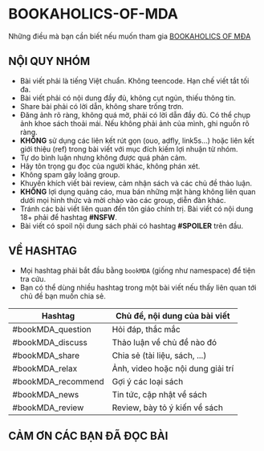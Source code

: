 # BOOKAHOLICS-OF-MDA
Những điều mà bạn cần biết nếu muốn tham gia [BOOKAHOLICS OF MĐA](https://www.facebook.com/groups/bookMDA/)

## NỘI QUY NHÓM

- Bài viết phải là tiếng Việt chuẩn. Không teencode. Hạn chế viết tắt tối đa.
- Bài viết phải có nội dung đầy đủ, không cụt ngủn, thiếu thông tin.
- Share bài phải có lời dẫn, không share trống trơn.
- Đăng ảnh rõ ràng, không quá mờ, phải có lời dẫn đầy đủ. Có thể chụp ảnh khoe sách thoải mái. Nếu không phải ảnh của mình, ghi nguồn rõ ràng.
- **KHÔNG** sử dụng các liên kết rút gọn (ouo, adfly, link5s...) hoặc liên kết giới thiệu (ref) trong bài viết với mục đích kiếm lợi nhuận từ nhóm.
- Tự do bình luận nhưng không được quá phản cảm.
- Hãy tôn trọng gu đọc của người khác, không phán xét.
- Không spam gây loãng group.
- Khuyến khích viết bài review, cảm nhận sách và các chủ đề thảo luận.
- **KHÔNG** lợi dụng quảng cáo, mua bán những mặt hàng không liên quan dưới mọi hình thức và mời chào vào các group, diễn đàn khác.
- Tránh các bài viết liên quan đến tôn giáo chính trị. Bài viết có nội dung 18+ phải để hashtag **#NSFW**.
- Bài viết có spoil nội dung sách phải có hashtag **#SPOILER** trên đầu.

## VỀ HASHTAG
- Mọi hashtag phải bắt đầu bằng `bookMDA` (giống như namespace) để tiện tra cứu.
- Bạn có thể dùng nhiều hashtag trong một bài viết nếu thấy liên quan tới chủ đề bạn muốn chia sẻ.

| Hashtag            | Chủ đề, nội dung của bài viết                    |
|--------------------|--------------------------------------------------|
| #bookMDA_question  | Hỏi đáp, thắc mắc                                |
| #bookMDA_discuss   | Thảo luận về chủ đề nào đó                       |
| #bookMDA_share     | Chia sẻ (tài liệu, sách, ...)                    |
| #bookMDA_relax     | Ảnh, video hoặc nội dung giải trí                |
| #bookMDA_recommend | Gợi ý các loại sách                              |
| #bookMDA_news      | Tin tức, cập nhật về sách                        |
| #bookMDA_review    | Review, bày tỏ ý kiến về sách                    |

## CẢM ƠN CÁC BẠN ĐÃ ĐỌC BÀI
